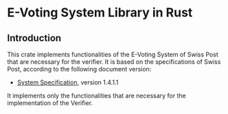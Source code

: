 # E-Voting System Library in Rust

## Introduction

This crate implements functionalities of the E-Voting System of Swiss Post that are necessary for the verifier. It is based on the specifications of Swiss Post, according to the following document version:

- [System Specification](https://gitlab.com/swisspost-evoting/e-voting/e-voting-documentation/-/blob/master/System/System_Specification.pdf), version 1.4.1.1

It implements only the functionalities that are necessary for the implementation of the Verifier.


